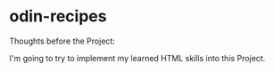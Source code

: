 # odin-recipes

Thoughts before the Project:

I'm going to try to implement my learned HTML skills into this Project.